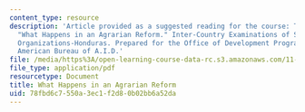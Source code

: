 ```yaml
---
content_type: resource
description: 'Article provided as a suggested reading for the course: Tendler, Judith.
  "What Happens in an Agrarian Reform." Inter-Country Examinations of Small Farmer
  Organizations-Honduras. Prepared for the Office of Development Programs of the Latin
  American Bureau of A.I.D.'
file: /media/https%3A/open-learning-course-data-rc.s3.amazonaws.com/11-471-targeting-the-poor-local-economic-development-in-developing-countries-spring-2010/78fbd6c7550a3ec1f2d80b02bb6a52da_MIT11_471S10_Agrarian.pdf
file_type: application/pdf
resourcetype: Document
title: What Happens in an Agrarian Reform
uid: 78fbd6c7-550a-3ec1-f2d8-0b02bb6a52da
---
```


